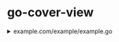 # go-cover-view


<details> <summary> example.com/example/example.go </summary>

```
  1: package example
  2:
O 3: func example() bool {
O 4: 	println("covered")
X 5: 	if false {
X 6: 		println("not covered")
X 7: 	}
O 8: 	return true
  9: }

```

</details>
